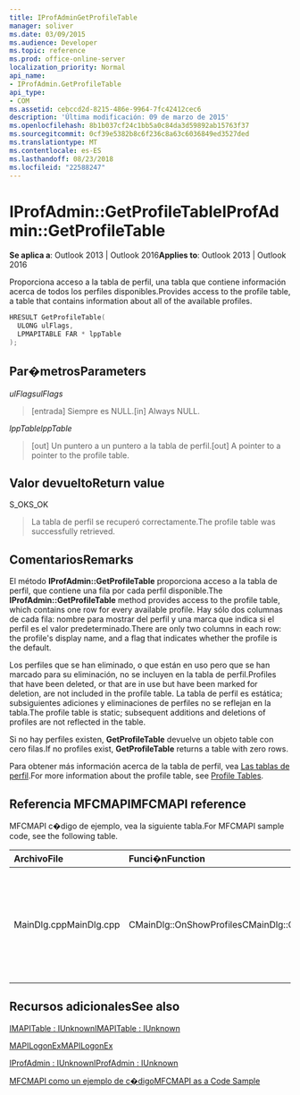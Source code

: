 ```yaml
---
title: IProfAdminGetProfileTable
manager: soliver
ms.date: 03/09/2015
ms.audience: Developer
ms.topic: reference
ms.prod: office-online-server
localization_priority: Normal
api_name:
- IProfAdmin.GetProfileTable
api_type:
- COM
ms.assetid: cebccd2d-8215-486e-9964-7fc42412cec6
description: 'Última modificación: 09 de marzo de 2015'
ms.openlocfilehash: 8b1b037cf24c1bb5a0c84da3d59892ab15763f37
ms.sourcegitcommit: 0cf39e5382b8c6f236c8a63c6036849ed3527ded
ms.translationtype: MT
ms.contentlocale: es-ES
ms.lasthandoff: 08/23/2018
ms.locfileid: "22588247"
---
```

# <a name="iprofadmingetprofiletable"></a><span data-ttu-id="99ef0-103">IProfAdmin::GetProfileTable</span><span class="sxs-lookup"><span data-stu-id="99ef0-103">IProfAdmin::GetProfileTable</span></span>

  
  
<span data-ttu-id="99ef0-104">**Se aplica a**: Outlook 2013 | Outlook 2016</span><span class="sxs-lookup"><span data-stu-id="99ef0-104">**Applies to**: Outlook 2013 | Outlook 2016</span></span> 
  
<span data-ttu-id="99ef0-105">Proporciona acceso a la tabla de perfil, una tabla que contiene información acerca de todos los perfiles disponibles.</span><span class="sxs-lookup"><span data-stu-id="99ef0-105">Provides access to the profile table, a table that contains information about all of the available profiles.</span></span>
  
```cpp
HRESULT GetProfileTable(
  ULONG ulFlags,
  LPMAPITABLE FAR * lppTable
);
```

## <a name="parameters"></a><span data-ttu-id="99ef0-106">Par�metros</span><span class="sxs-lookup"><span data-stu-id="99ef0-106">Parameters</span></span>

 <span data-ttu-id="99ef0-107">_ulFlags_</span><span class="sxs-lookup"><span data-stu-id="99ef0-107">_ulFlags_</span></span>
  
> <span data-ttu-id="99ef0-108">[entrada] Siempre es NULL.</span><span class="sxs-lookup"><span data-stu-id="99ef0-108">[in] Always NULL.</span></span>
    
 <span data-ttu-id="99ef0-109">_lppTable_</span><span class="sxs-lookup"><span data-stu-id="99ef0-109">_lppTable_</span></span>
  
> <span data-ttu-id="99ef0-110">[out] Un puntero a un puntero a la tabla de perfil.</span><span class="sxs-lookup"><span data-stu-id="99ef0-110">[out] A pointer to a pointer to the profile table.</span></span>
    
## <a name="return-value"></a><span data-ttu-id="99ef0-111">Valor devuelto</span><span class="sxs-lookup"><span data-stu-id="99ef0-111">Return value</span></span>

<span data-ttu-id="99ef0-112">S_OK</span><span class="sxs-lookup"><span data-stu-id="99ef0-112">S_OK</span></span> 
  
> <span data-ttu-id="99ef0-113">La tabla de perfil se recuperó correctamente.</span><span class="sxs-lookup"><span data-stu-id="99ef0-113">The profile table was successfully retrieved.</span></span>
    
## <a name="remarks"></a><span data-ttu-id="99ef0-114">Comentarios</span><span class="sxs-lookup"><span data-stu-id="99ef0-114">Remarks</span></span>

<span data-ttu-id="99ef0-115">El método **IProfAdmin::GetProfileTable** proporciona acceso a la tabla de perfil, que contiene una fila por cada perfil disponible.</span><span class="sxs-lookup"><span data-stu-id="99ef0-115">The **IProfAdmin::GetProfileTable** method provides access to the profile table, which contains one row for every available profile.</span></span> <span data-ttu-id="99ef0-116">Hay sólo dos columnas de cada fila: nombre para mostrar del perfil y una marca que indica si el perfil es el valor predeterminado.</span><span class="sxs-lookup"><span data-stu-id="99ef0-116">There are only two columns in each row: the profile's display name, and a flag that indicates whether the profile is the default.</span></span> 
  
<span data-ttu-id="99ef0-117">Los perfiles que se han eliminado, o que están en uso pero que se han marcado para su eliminación, no se incluyen en la tabla de perfil.</span><span class="sxs-lookup"><span data-stu-id="99ef0-117">Profiles that have been deleted, or that are in use but have been marked for deletion, are not included in the profile table.</span></span> <span data-ttu-id="99ef0-118">La tabla de perfil es estática; subsiguientes adiciones y eliminaciones de perfiles no se reflejan en la tabla.</span><span class="sxs-lookup"><span data-stu-id="99ef0-118">The profile table is static; subsequent additions and deletions of profiles are not reflected in the table.</span></span> 
  
<span data-ttu-id="99ef0-119">Si no hay perfiles existen, **GetProfileTable** devuelve un objeto table con cero filas.</span><span class="sxs-lookup"><span data-stu-id="99ef0-119">If no profiles exist, **GetProfileTable** returns a table with zero rows.</span></span> 
  
<span data-ttu-id="99ef0-120">Para obtener más información acerca de la tabla de perfil, vea [Las tablas de perfil](profile-tables.md).</span><span class="sxs-lookup"><span data-stu-id="99ef0-120">For more information about the profile table, see [Profile Tables](profile-tables.md).</span></span> 
  
## <a name="mfcmapi-reference"></a><span data-ttu-id="99ef0-121">Referencia MFCMAPI</span><span class="sxs-lookup"><span data-stu-id="99ef0-121">MFCMAPI reference</span></span>

<span data-ttu-id="99ef0-122">MFCMAPI c�digo de ejemplo, vea la siguiente tabla.</span><span class="sxs-lookup"><span data-stu-id="99ef0-122">For MFCMAPI sample code, see the following table.</span></span>
  
|<span data-ttu-id="99ef0-123">**Archivo**</span><span class="sxs-lookup"><span data-stu-id="99ef0-123">**File**</span></span>|<span data-ttu-id="99ef0-124">**Funci�n**</span><span class="sxs-lookup"><span data-stu-id="99ef0-124">**Function**</span></span>|<span data-ttu-id="99ef0-125">**Comentario**</span><span class="sxs-lookup"><span data-stu-id="99ef0-125">**Comment**</span></span>|
|:-----|:-----|:-----|
|<span data-ttu-id="99ef0-126">MainDlg.cpp</span><span class="sxs-lookup"><span data-stu-id="99ef0-126">MainDlg.cpp</span></span>  <br/> |<span data-ttu-id="99ef0-127">CMainDlg::OnShowProfiles</span><span class="sxs-lookup"><span data-stu-id="99ef0-127">CMainDlg::OnShowProfiles</span></span>  <br/> |<span data-ttu-id="99ef0-128">MFCMAPI usa el método **IProfAdmin::GetProfileTable** para obtener la tabla de perfil para mostrar un cuadro de diálogo nuevo.</span><span class="sxs-lookup"><span data-stu-id="99ef0-128">MFCMAPI uses the **IProfAdmin::GetProfileTable** method to get the profile table to display in a new dialog box.</span></span>  <br/> |
   
## <a name="see-also"></a><span data-ttu-id="99ef0-129">Recursos adicionales</span><span class="sxs-lookup"><span data-stu-id="99ef0-129">See also</span></span>



[<span data-ttu-id="99ef0-130">IMAPITable : IUnknown</span><span class="sxs-lookup"><span data-stu-id="99ef0-130">IMAPITable : IUnknown</span></span>](imapitableiunknown.md)
  
[<span data-ttu-id="99ef0-131">MAPILogonEx</span><span class="sxs-lookup"><span data-stu-id="99ef0-131">MAPILogonEx</span></span>](mapilogonex.md)
  
[<span data-ttu-id="99ef0-132">IProfAdmin : IUnknown</span><span class="sxs-lookup"><span data-stu-id="99ef0-132">IProfAdmin : IUnknown</span></span>](iprofadminiunknown.md)


[<span data-ttu-id="99ef0-133">MFCMAPI como un ejemplo de c�digo</span><span class="sxs-lookup"><span data-stu-id="99ef0-133">MFCMAPI as a Code Sample</span></span>](mfcmapi-as-a-code-sample.md)

